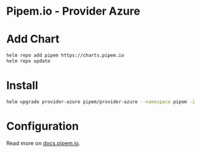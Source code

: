 # Pipem.io - Provider Azure

# Add Chart

```bash
helm repo add pipem https://charts.pipem.io
helm repo update
```

# Install

```bash
helm upgrade provider-azure pipem/provider-azure --namespace pipem -i
```

# Configuration

Read more on [docs.pipem.io](https://docs.pipem.io).
